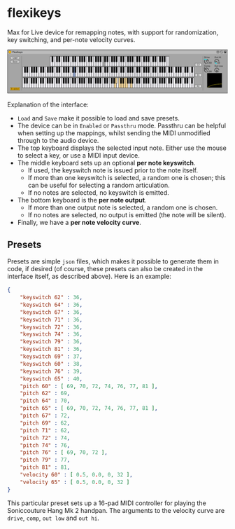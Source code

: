# flexikeys

Max for Live device for remapping notes, with support for randomization, key switching, and per-note velocity curves.

![](docs/interface.png)

Explanation of the interface:

* `Load` and `Save` make it possible to load and save presets.
* The device can be in `Enabled` or `Passthru` mode.
  Passthru can be helpful when setting up the mappings, whilst sending the MIDI
  unmodified through to the audio device.
* The top keyboard displays the selected input note.
  Either use the mouse to select a key, or use a MIDI input device.
* The middle keyboard sets up an optional **per note keyswitch**.
  - If used, the keyswitch note is issued prior to the note itself.
  - If more than one keyswitch is selected, a random one is chosen; this can be
    useful for selecting a random articulation.
  - If no notes are selected, no keyswitch is emitted.
* The bottom keyboard is the **per note output**.
  - If more than one output note is selected, a random one is chosen.
  - If no notes are selected, no output is emitted (the note will be silent).
* Finally, we have a **per note velocity curve**.

## Presets

Presets are simple `json` files, which makes it possible to generate them in
code, if desired (of course, these presets can also be created in the interface
itself, as described above). Here is an example:

```json
{
	"keyswitch 62" : 36,
	"keyswitch 64" : 36,
	"keyswitch 67" : 36,
	"keyswitch 71" : 36,
	"keyswitch 72" : 36,
	"keyswitch 74" : 36,
	"keyswitch 79" : 36,
	"keyswitch 81" : 36,
	"keyswitch 69" : 37,
	"keyswitch 60" : 38,
	"keyswitch 76" : 39,
	"keyswitch 65" : 40,
	"pitch 60" : [ 69, 70, 72, 74, 76, 77, 81 ],
	"pitch 62" : 69,
	"pitch 64" : 70,
	"pitch 65" : [ 69, 70, 72, 74, 76, 77, 81 ],
	"pitch 67" : 72,
	"pitch 69" : 62,
	"pitch 71" : 62,
	"pitch 72" : 74,
	"pitch 74" : 76,
	"pitch 76" : [ 69, 70, 72 ],
	"pitch 79" : 77,
	"pitch 81" : 81,
	"velocity 60" : [ 0.5, 0.0, 0, 32 ],
	"velocity 65" : [ 0.5, 0.0, 0, 32 ]
}
```

This particular preset sets up a 16-pad MIDI controller for playing the
Soniccouture Hang Mk 2 handpan. The arguments to the velocity curve are
`drive`, `comp`, `out low` and `out hi`.


